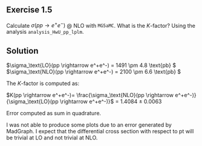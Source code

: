 ## Exercise 1.5

Calculate $\sigma(pp \rightarrow e^+ e^-)$ \@ NLO with $\texttt{MG5aMC}$. What is the $K$-factor?
Using the analysis `analysis_HwU_pp_lplm`.

## Solution
$\sigma_\text{LO}(pp \rightarrow e^+e^-) = 1491 \pm 4.8  \text{pb} $
$\sigma_\text{NLO}(pp \rightarrow e^+e^-) = 2100 \pm 6.6  \text{pb} $

The $K$-factor is computed as:

$K(pp \rightarrow e^+e^-)= \frac{\sigma_\text{NLO}(pp \rightarrow e^+e^-)}{\sigma_\text{LO}(pp \rightarrow e^+e^-)}$ = 1.4084 $\pm$ 0.0063

Error computed as sum in quadrature.

I was not able to produce some plots due to an error generated by MadGraph.
I expect that the differential cross section with respect to pt will be trivial
at LO and not trivial at NLO.
